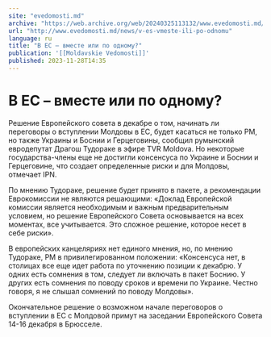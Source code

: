 ```yaml
---
site: "evedomosti.md"
archive: "https://web.archive.org/web/20240325113132/www.evedomosti.md/news/v-es-vmeste-ili-po-odnomu"
url: "http://www.evedomosti.md/news/v-es-vmeste-ili-po-odnomu"
language: ru
title: "В ЕС – вместе или по одному?"
publication: '[[Moldavskie Vedomosti]]'
published: 2023-11-28T14:35
---
```


# В ЕС – вместе или по одному?

Решение Европейского совета в декабре о том, начинать ли переговоры о вступлении Молдовы в ЕС, будет касаться не только РМ, но также Украины и Боснии и Герцеговины, сообщил румынский евродепутат Драгош Тудораке в эфире TVR Moldova. Но некоторые государства-члены еще не достигли консенсуса по Украине и Боснии и Герцеговине, что создает определенные риски и для Молдовы, отмечает IPN.

По мнению Тудораке, решение будет принято в пакете, а рекомендации Еврокомиссии не являются решающими: «Доклад Европейской комиссии является необходимым и важным предварительным условием, но решение Европейского Совета основывается на всех моментах, все учитывается. Это сложное решение, которое несет в себе риски».

В европейских канцеляриях нет единого мнения, но, по мнению Тудораке, РМ в привилегированном положении: «Консенсуса нет, в столицах все еще идет работа по уточнению позиции к декабрю. У одних есть сомнения в том, следует ли включать в пакет Боснию. У других есть сомнения по поводу сроков и времени по Украине. Честно говоря, я не слышал сомнений по поводу Молдовы».

Окончательное решение о возможном начале переговоров о вступлении в ЕС с Молдовой примут на заседании Европейского Совета 14-16 декабря в Брюсселе.